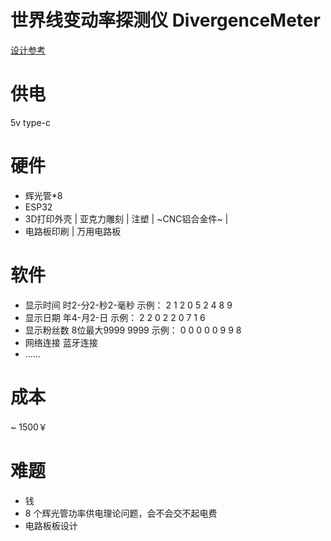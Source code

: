 # 世界线变动率探测仪 DivergenceMeter

[设计参考](https://zhuanlan.zhihu.com/p/37329082)

# 供电
5v type-c

# 硬件
* 辉光管*8
* ESP32
* 3D打印外壳 | 亚克力雕刻 | 注塑 | ~CNC铝合金件~ |
* 电路板印刷 | 万用电路板

# 软件
* 显示时间 时2-分2-秒2-毫秒 示例： 2 1 2 0 5 2 4 8 9
* 显示日期 年4-月2-日     示例： 2 2 0 2 2 0 7 1 6
* 显示粉丝数 8位最大9999 9999 示例： 0 0 0 0 0 9 9 8
* 网络连接 蓝牙连接
* ......

# 成本
~ 1500￥

# 难题
* 钱
* 8 个辉光管功率供电理论问题，会不会交不起电费
* 电路板板设计
